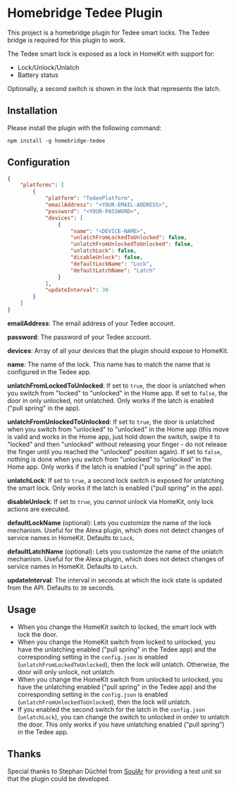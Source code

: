 
# Homebridge Tedee Plugin

This project is a homebridge plugin for Tedee smart locks.
The Tedee bridge is required for this plugin to work.

The Tedee smart lock is exposed as a lock in HomeKit with support for:
- Lock/Unlock/Unlatch
- Battery status

Optionally, a second switch is shown in the lock that represents the latch.

## Installation

Please install the plugin with the following command:

```
npm install -g homebridge-tedee
```

## Configuration

```json
{
    "platforms": [
        {
            "platform": "TedeePlatform",
            "emailAddress": "<YOUR-EMAIL-ADDRESS>",
            "password": "<YOUR-PASSWORD>",
            "devices": [
                {
                    "name": "<DEVICE-NAME>",
                    "unlatchFromLockedToUnlocked": false,
                    "unlatchFromUnlockedToUnlocked": false,
                    "unlatchLock": false,
                    "disableUnlock": false,
                    "defaultLockName": "Lock",
                    "defaultLatchName": "Latch"
                }
            ],
            "updateInterval": 30
        }
    ]
}
```

**emailAddress**: The email address of your Tedee account.

**password**: The password of your Tedee account.

**devices**: Array of all your devices that the plugin should expose to HomeKit.

**name**: The name of the lock. This name has to match the name that is configured in the Tedee app.

**unlatchFromLockedToUnlocked**: If set to `true`, the door is unlatched when you switch from "locked" to "unlocked" in the Home app. If set to `false`, the door in only unlocked, not unlatched. Only works if the latch is enabled ("pull spring" in the app).

**unlatchFromUnlockedToUnlocked**: If set to `true`, the door is unlatched when you switch from "unlocked" to "unlocked" in the Home app (this move is valid and works in the Home app, just hold down the switch, swipe it to "locked" and then "unlocked" without releasing your finger - do not release the finger until you reached the "unlocked" position again). If set to `false`, nothing is done when you switch from "unlocked" to "unlocked" in the Home app. Only works if the latch is enabled ("pull spring" in the app).

**unlatchLock**: If set to `true`, a second lock switch is exposed for unlatching the smart lock. Only works if the latch is enabled ("pull spring" in the app).

**disableUnlock**: If set to `true`, you cannot unlock via HomeKit, only lock actions are executed.

**defaultLockName** (optional): Lets you customize the name of the lock mechanism. Useful for the Alexa plugin, which does not detect changes of service names in HomeKit. Defaults to `Lock`.

**defaultLatchName** (optional): Lets you customize the name of the unlatch mechanism. Useful for the Alexa plugin, which does not detect changes of service names in HomeKit. Defaults to `Latch`.

**updateInterval**: The interval in seconds at which the lock state is updated from the API. Defaults to `30` seconds.

## Usage

* When you change the HomeKit switch to locked, the smart lock with lock the door.
* When you change the HomeKit switch from locked to unlocked, you have the unlatching enabled ("pull spring" in the Tedee app) and the corresponding setting in the `config.json` is enabled (`unlatchFromLockedToUnlocked`), then the lock will unlatch. Otherwise, the door will only unlock, not unlatch.
* When you change the HomeKit switch from unlocked to unlocked, you have the unlatching enabled ("pull spring" in the Tedee app) and the corresponding setting in the `config.json` is enabled (`unlatchFromUnlockedToUnlocked`), then the lock will unlatch.
* If you enabled the second switch for the latch in the `config.json` (`unlatchLock`), you can change the switch to unlocked in order to unlatch the door. This only works if you have unlatching enabled ("pull spring") in the Tedee app.

## Thanks

Special thanks to Stephan Düchtel from [SoulAr](https://www.soular.de) for providing a test unit so that the plugin could be developed.
